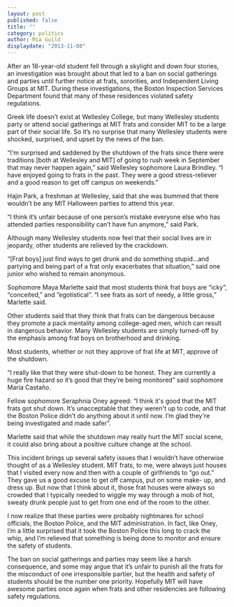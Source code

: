 ```yaml
---
layout: post
published: false
title: ""
category: politics
author: Mia Guild
displaydate: "2013-11-08"
---
```


After an 18-year-old student fell through a skylight and down four stories, an investigation was brought about that led to a ban on social gatherings and parties until further notice at frats, sororities, and Independent Living Groups at MIT. During these investigations, the Boston Inspection Services Department found that many of these residences violated safety regulations. 

Greek life doesn’t exist at Wellesley College, but many Wellesley students party or attend social gatherings at MIT frats and consider MIT to be a large part of their social life. So it’s no surprise that many Wellesley students were shocked, surprised, and upset by the news of the ban.

“I'm surprised and saddened by the shutdown of the frats since there were traditions [both at Wellesley and MIT] of going to rush week in September that may never happen again,” said Wellesley sophomore Laura Brindley. “I have enjoyed going to frats in the past. They were a good stress-reliever and a good reason to get off campus on weekends.” 

Hajin Park, a freshman at Wellesley, said that she was bummed that there wouldn’t be any MIT Halloween parties to attend this year. 

“I think it’s unfair because of one person’s mistake everyone else who has attended parties responsibility can’t have fun anymore,” said Park.  

Although many Wellesley students now feel that their social lives are in jeopardy, other students are relieved by the crackdown. 

“[Frat boys] just find ways to get drunk and do something stupid…and partying and being part of a frat only exacerbates that situation,” said one junior who wished to remain anonymous. 

Sophomore Maya Marlette said that most students think frat boys are “icky”, “conceited,” and ”egotistical”. “I see frats as sort of needy, a little gross,” Marlette said.

Other students said that they think that frats can be dangerous because they promote a pack mentality among college-aged men, which can result in dangerous behavior. Many Wellesley students are simply turned-off by the emphasis among frat boys on brotherhood and drinking. 

Most students, whether or not they approve of frat life at MIT, approve of the shutdown. 

“I really like that they were shut-down to be honest. They are currently a huge fire hazard so it’s good that they’re being monitored” said sophomore Maria Castaño. 

Fellow sophomore Seraphnia Oney agreed: “I think it's good that the MIT frats got shut down. It’s unacceptable that they weren't up to code, and that the Boston Police didn’t do anything about it until now. I’m glad they're being investigated and made safer”. 

Marlette said that while the shutdown may really hurt the MIT social scene, it could also bring about a positive culture change at the school. 

This incident brings up several safety issues that I wouldn’t have otherwise thought of as a Wellesley student. MIT frats, to me, were always just houses that I visited every now and then with a couple of girlfriends to “go out.”  They gave us a good excuse to get off campus, put on some make- up, and dress up.  But now that I think about it, those frat houses were always so crowded that I typically needed to wiggle my way through a mob of hot, sweaty drunk people just to get from one end of the room to the other. 

I now realize that these parties were probably nightmares for school officials, the Boston Police, and the MIT administration. In fact, like Oney, I’m a little surprised that it took the Boston Police this long to crack the whip, and I’m relieved that something is being done to monitor and ensure the safety of students. 

The ban on social gatherings and parties may seem like a harsh consequence, and some may argue that it’s unfair to punish all the frats for the misconduct of one irresponsible partier, but the health and safety of students should be the number one priority. Hopefully MIT will have awesome parties once again when frats and other residencies are following safety regulations.
